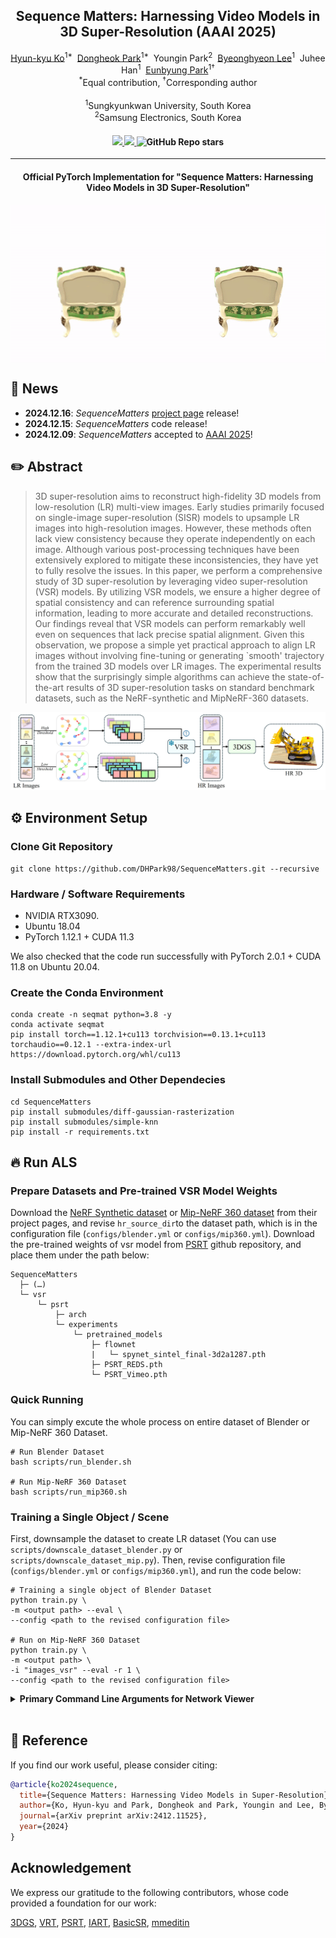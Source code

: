 <div align="center">
<h2>Sequence Matters: Harnessing Video Models in 3D Super-Resolution (AAAI 2025)</h2>

<div>    
    <a href='https://scholar.google.co.kr/citations?user=lsi-8-QAAAAJ&hl=ko&oi=ao' target='_blank'>Hyun-kyu Ko</a><sup>1*</sup>&nbsp;
    <a href='https://scholar.google.co.kr/citations?user=UUtpFKgAAAAJ&hl=ko&oi=ao' target='_blank'>Dongheok Park</a><sup>1*</sup>&nbsp;
    <a target='_blank'>Youngin Park</a><sup>2</sup>&nbsp;
    <a href='https://scholar.google.co.kr/citations?user=_PhPccYAAAAJ&hl=ko&oi=ao' target='_blank'>Byeonghyeon Lee</a><sup>1</sup>&nbsp;
    <a target='_blank'>Juhee Han</a><sup>1</sup>&nbsp;
    <a href='https://silverbottlep.github.io/' target='_blank'>Eunbyung Park</a><sup>1†</sup>
</div>
    <div>
        <sup>*</sup>Equal contribution, <sup>†</sup>Corresponding author
    </div>
    <br>
<div>
    <sup>1</sup>Sungkyunkwan University, South Korea
</div>
<div>
    <sup>2</sup>Samsung Electronics, South Korea
</div>

<div>
    <h4 align="center">
        <a href="https://ko-lani.github.io/Sequence-Matters/index.html" target='_blank'>
        <img src="https://img.shields.io/badge/🍀-Project%20Page-green">
        </a>
        <a href="https://arxiv.org/abs/2401.03707" target='_blank'>
        <img src="https://img.shields.io/badge/arXiv-2401.03707-b31b1b.svg">
        </a>
        <img alt="GitHub Repo stars" src="https://img.shields.io/github/stars/DHPark98/SequenceMatters">
    </h4>
</div>

---

<div align="center">
    <h4>
        Official PyTorch Implementation for "Sequence Matters: Harnessing Video Models in 3D Super-Resolution"
    </h4>
    <div>
        <img src="assets/video_comparison/bicubic_ours_chair.gif" alt="Teaser" style="display: block; margin: 20px auto; max-width: 100%;">
    </div>
</div>
</div>

## :rocket: News
- **2024.12.16**: *SequenceMatters* [project page](https://ko-lani.github.io/Sequence-Matters/) release!
- **2024.12.15**: *SequenceMatters* code release!
- **2024.12.09**: *SequenceMatters* accepted to [AAAI 2025](https://aaai.org/conference/aaai/aaai-25/)!

## ✏️ Abstract
> 3D super-resolution aims to reconstruct high-fidelity 3D models from low-resolution (LR) multi-view images. Early studies primarily focused on single-image super-resolution (SISR) models to upsample LR images into high-resolution images. However, these methods often lack view consistency because they operate independently on each image. Although various post-processing techniques have been extensively explored to mitigate these inconsistencies, they have yet to fully resolve the issues. In this paper, we perform a comprehensive study of 3D super-resolution by leveraging video super-resolution (VSR) models. By utilizing VSR models, we ensure a higher degree of spatial consistency and can reference surrounding spatial information, leading to more accurate and detailed reconstructions. Our findings reveal that VSR models can perform remarkably well even on sequences that lack precise spatial alignment. Given this observation, we propose a simple yet practical approach to align LR images without involving fine-tuning or generating `smooth' trajectory from the trained 3D models over LR images. The experimental results show that the surprisingly simple algorithms can achieve the state-of-the-art results of 3D super-resolution tasks on standard benchmark datasets, such as the NeRF-synthetic and MipNeRF-360 datasets.
<p align="center">
  <img src="assets/figures/main_figure.png">
</p>


## ⚙️ Environment Setup
### Clone Git Repository
```Shell
git clone https://github.com/DHPark98/SequenceMatters.git --recursive
```

### Hardware / Software Requirements
- NVIDIA RTX3090.
- Ubuntu 18.04
- PyTorch 1.12.1 + CUDA 11.3
  
We also checked that the code run successfully with PyTorch 2.0.1 + CUDA 11.8 on Ubuntu 20.04.

### Create the Conda Environment
```Shell
conda create -n seqmat python=3.8 -y
conda activate seqmat
pip install torch==1.12.1+cu113 torchvision==0.13.1+cu113 torchaudio==0.12.1 --extra-index-url https://download.pytorch.org/whl/cu113
```

### Install Submodules and Other Dependecies
```Shell
cd SequenceMatters
pip install submodules/diff-gaussian-rasterization
pip install submodules/simple-knn
pip install -r requirements.txt
```

## 🔥 Run ALS
### Prepare Datasets and Pre-trained VSR Model Weights
Download the [NeRF Synthetic dataset](https://www.matthewtancik.com/nerf) or [Mip-NeRF 360 dataset](https://jonbarron.info/mipnerf360/) from their project pages, and revise ```hr_source_dir```to the dataset path, which is in the configuration file (```configs/blender.yml``` or ```configs/mip360.yml```). Download the pre-trained weights of vsr model from [PSRT](https://github.com/XPixelGroup/RethinkVSRAlignment/blob/main/README.md#training) github repository, and place them under the path below:
```
SequenceMatters
  ├─ (…)
  └─ vsr
      └─ psrt
          ├─ arch
          └─ experiments
              └─ pretrained_models
                  ├─ flownet
                  |   └─ spynet_sintel_final-3d2a1287.pth
                  ├─ PSRT_REDS.pth
                  └─ PSRT_Vimeo.pth

```

### Quick Running
You can simply excute the whole process on entire dataset of Blender or Mip-NeRF 360 Dataset.
```Shell
# Run Blender Dataset
bash scripts/run_blender.sh

# Run Mip-NeRF 360 Dataset
bash scripts/run_mip360.sh
```

### Training a Single Object / Scene
First, downsample the dataset to create LR dataset (You can use ```scripts/downscale_dataset_blender.py``` or ```scripts/downscale_dataset_mip.py```). Then, revise configuration file (```configs/blender.yml``` or ```configs/mip360.yml```), and run the code below:
```Shell
# Training a single object of Blender Dataset
python train.py \
-m <output path> --eval \
--config <path to the revised configuration file>

# Run on Mip-NeRF 360 Dataset
python train.py \
-m <output path> \
-i "images_vsr" --eval -r 1 \
--config <path to the revised configuration file>
```

<details>
<summary><span style="font-weight: bold;">Primary Command Line Arguments for Network Viewer</span></summary>

  ```hr_source_dir```
  path to directory of the HR dataset of Blender / Mip-NeRF 360 dataset.
  
  ```lr_source_dir```
  path to directory of the LR dataset to be saved.
  
  ```save_dir```
  path to directory of the LR dataset to be saved.
  
  ```downscale_factor```
  default : 4 for NeRF / 8 for Mip-NeRF 360

  ```upscale_factor```
  only defined on Mip-NeRF 360 dataset (default : 2)

  ```als```
  true : adaptive length sequences (ALS) / false : simple greedy algorithmm (S)

  ```num_images_in_sequence```
  length of sequence which are input in one vsr inference (reduce the value if you meet VRAM OOM Error)

  ```similarity```
  similarity to order sequences ( option : ['pose', 'feature'] )

  ```thres_values```
  threshold to stop generating sub-sequences in ALS


  ```subpixel```
  subpixel loss ( option : ['bicubic', 'avg'] )
  
  ```lambda_tex```:
  loss weight of 3dgs loss ( 1 - loss weight of subpixel loss )
</details>
<br>


## 📖 Reference
If you find our work useful, please consider citing:
```BibTeX
@article{ko2024sequence,
  title={Sequence Matters: Harnessing Video Models in Super-Resolution},
  author={Ko, Hyun-kyu and Park, Dongheok and Park, Youngin and Lee, Byeonghyeon and Han, Juhee and Park, Eunbyung},
  journal={arXiv preprint arXiv:2412.11525},
  year={2024}
}
```


## Acknowledgement
We express our gratitude to the following contributors, whose code provided a foundation for our work:

[3DGS](https://github.com/graphdeco-inria/gaussian-splatting), [VRT](https://github.com/JingyunLiang/VRT), [PSRT](https://github.com/alttch/psrt), [IART](https://github.com/kai422/IART), [BasicSR](https://github.com/SwinTransformer/Video-Swin-Transformer), [mmeditin](https://github.com/open-mmlab/mmagic)
